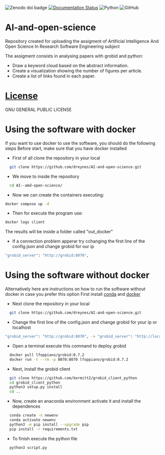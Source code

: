 
![Zenodo doi badge](https://img.shields.io/badge/DOI-10.5281%2Fzenodo.1234567-red.svg)
[![Documentation Status](https://readthedocs.org/projects/ai-and-open-science/badge/?version=latest)](https://ai-and-open-science.readthedocs.io/en/latest/?badge=latest)
![Python](https://img.shields.io/badge/python-3670A0?style=for-the-badge&logo=python&logoColor=ffdd54)
![GitHub](https://img.shields.io/badge/github-%23121011.svg?style=for-the-badge&logo=github&logoColor=white)
# AI-and-open-science
Repository created for uploading the assigment of Artificial Intelligence And Open Science In Research Software Engineering subject

The assigment consists in analysing papers with grobid and python:
- Draw a keyword cloud based on the abstract information.
- Create a visualization showing the number of figures per article.
- Create a list of links found in each paper.

# [License](LICENSE)
GNU GENERAL PUBLIC LICENSE

# Using the software with docker
If you want to use docker to use the software, you should do the following steps
Before start, make sure that you have docker installed
- First of all clone the repository in your local
```bash
  git clone https://github.com/dreynes/AI-and-open-science.git
```
- We move to inside the repository
```bash
  cd AI--amd-open-science/
```
- Now we can create the containers executing:
```bash
docker compose up -d
```
- Then for execute the program use:
```bash
docker logs client
```
The results will be inside a folder called "out_docker"

- If a connection problem apperar try cchanging the first line of the config.json and change grobid for our ip
```bash
"grobid_server": "http://grobid:8070",
```

# Using the software without docker
Alternatively here are instructions on how to run the software without docker in case you prefer this option
First install [conda](https://conda.io/projects/conda/en/latest/user-guide/install/index.html) and [docker](https://www.docker.com/)
- Next clone the repository in your local
```bash
  git clone https://github.com/dreynes/AI-and-open-science.git
```
- Change the first line of the config.json and change grobid for your ip or localhost
```bash
"grobid_server": "http://grobid:8070", -> "grobid_server": "http://localhost:8070",
```

- Open a terminal execute this command to deploy grobid

```bash
  docker pull lfoppiano/grobid:0.7.2
  docker run -t --rm -p 8070:8070 lfoppiano/grobid:0.7.2
```
- Next, install the grobid client

```bash
  git clone https://github.com/kermitt2/grobid_client_python
  cd grobid_client_python
  python3 setup.py install
  cd ..
```
- Now, create an anaconda environment activate it and install the dependences

```bash
  conda create -n newenv
  conda activate newenv 
  python3 -m pip install --upgrade pip
  pip install -r requirements.txt 
``` 
- To finish execute the python file
```bash
  python3 script.py
```




